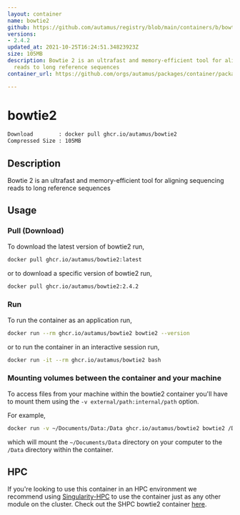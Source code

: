 ```yaml
---
layout: container
name: bowtie2
github: https://github.com/autamus/registry/blob/main/containers/b/bowtie2/spack.yaml
versions:
- 2.4.2
updated_at: 2021-10-25T16:24:51.34823923Z
size: 105MB
description: Bowtie 2 is an ultrafast and memory-efficient tool for aligning sequencing
  reads to long reference sequences
container_url: https://github.com/orgs/autamus/packages/container/package/bowtie2

---
```

# bowtie2
```bash 
Download        : docker pull ghcr.io/autamus/bowtie2
Compressed Size : 105MB
```

## Description
Bowtie 2 is an ultrafast and memory-efficient tool for aligning sequencing reads to long reference sequences

## Usage
### Pull (Download)
To download the latest version of bowtie2 run,

```bash
docker pull ghcr.io/autamus/bowtie2:latest
```

or to download a specific version of bowtie2 run,

```bash
docker pull ghcr.io/autamus/bowtie2:2.4.2
```
### Run
To run the container as an application run,
```bash
docker run --rm ghcr.io/autamus/bowtie2 bowtie2 --version
```

or to run the container in an interactive session run,
```bash
docker run -it --rm ghcr.io/autamus/bowtie2 bash
```

### Mounting volumes between the container and your machine
To access files from your machine within the bowtie2 container you'll have to mount them using the `-v external/path:internal/path` option.

For example,
```bash
docker run -v ~/Documents/Data:/Data ghcr.io/autamus/bowtie2 bowtie2 /Data/myData.csv
```
which will mount the `~/Documents/Data` directory on your computer to the `/Data` directory within the container.

## HPC
If you're looking to use this container in an HPC environment we recommend using [Singularity-HPC](https://singularity-hpc.readthedocs.io) to use the container just as any other module on the cluster. Check out the SHPC bowtie2 container [here](https://singularityhub.github.io/singularity-hpc/r/ghcr.io-autamus-bowtie2/).